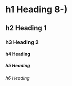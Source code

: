 

# h1 Heading 8-)
## h2 Heading 1
### h3 Heading 2
#### h4 Heading
##### h5 Heading
###### h6 Heading
